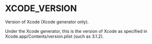   

# XCODE_VERSION  
Version of Xcode (Xcode generator only).  

Under the Xcode generator, this is the version of Xcode
as specified in Xcode.app/Contents/version.plist (such as 3.1.2).  

